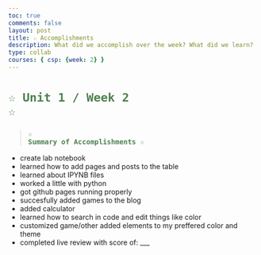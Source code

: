 ```yaml
---
toc: true
comments: false
layout: post
title: ☆ Accomplishments
description: What did we accomplish over the week? What did we learn?
type: collab
courses: { csp: {week: 2} }
---
```


# <code style="color: #4e804f">☆ Unit 1 / Week 2 ☆</code>
> ### <code style="color:#4e804f;">☆ Summary of Accomplishments ☆</code>
- create lab notebook
- learned how to add pages and posts to the table
- learned about IPYNB files
- worked a little with python
- got github pages running properly
- succesfully added games to the blog
- added calculator
- learned how to search in code and edit things like color
- customized game/other added elements to my preffered color and theme
- completed live review with score of: ___
